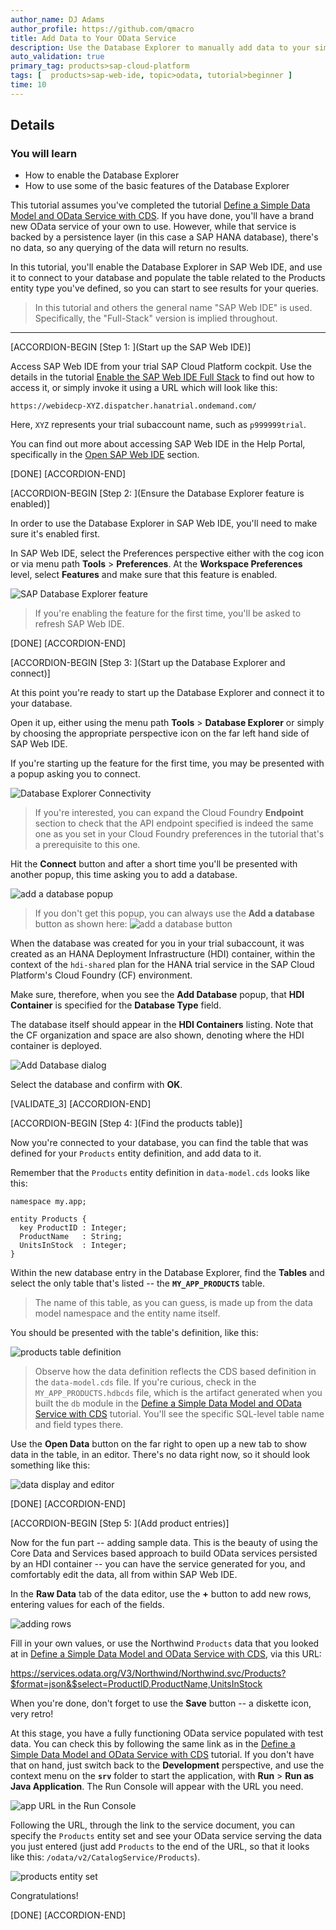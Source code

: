 ```yaml
---
author_name: DJ Adams
author_profile: https://github.com/qmacro
title: Add Data to Your OData Service
description: Use the Database Explorer to manually add data to your simple OData service.
auto_validation: true
primary_tag: products>sap-cloud-platform
tags: [  products>sap-web-ide, topic>odata, tutorial>beginner ]
time: 10
---
```


## Details
### You will learn
- How to enable the Database Explorer
- How to use some of the basic features of the Database Explorer

This tutorial assumes you've completed the tutorial [Define a Simple Data Model and OData Service with CDS](https://developers.sap.com/tutorials/odata-05-data-model-service.html). If you have done, you'll have a brand new OData service of your own to use. However, while that service is backed by a persistence layer (in this case a SAP HANA database), there's no data, so any querying of the data will return no results.

In this tutorial, you'll enable the Database Explorer in SAP Web IDE, and use it to connect to your database and populate the table related to the Products entity type you've defined, so you can start to see results for your queries.

> In this tutorial and others the general name "SAP Web IDE" is used. Specifically, the "Full-Stack" version is implied throughout.

---

[ACCORDION-BEGIN [Step 1: ](Start up the SAP Web IDE)]

Access SAP Web IDE from your trial SAP Cloud Platform cockpit. Use the details in the tutorial [Enable the SAP Web IDE Full Stack](https://developers.sap.com/tutorials/webide-multi-cloud.html) to find out how to access it, or simply invoke it using a URL which will look like this:

`https://webidecp-XYZ.dispatcher.hanatrial.ondemand.com/`

Here, `XYZ` represents your trial subaccount name, such as `p999999trial`.

You can find out more about accessing SAP Web IDE in the Help Portal, specifically in the [Open SAP Web IDE](https://help.sap.com/viewer/825270ffffe74d9f988a0f0066ad59f0/CF/en-US/51321a804b1a4935b0ab7255447f5f84.html) section.

[DONE]
[ACCORDION-END]

[ACCORDION-BEGIN [Step 2: ](Ensure the Database Explorer feature is enabled)]

In order to use the Database Explorer in SAP Web IDE, you'll need to make sure it's enabled first.

In SAP Web IDE, select the Preferences perspective either with the cog icon or via menu path **Tools** > **Preferences**. At the **Workspace Preferences** level, select **Features** and make sure that this feature is enabled.

![SAP Database Explorer feature](sap-hana-database-explorer-feature.png)

> If you're enabling the feature for the first time, you'll be asked to refresh SAP Web IDE.

[DONE]
[ACCORDION-END]

[ACCORDION-BEGIN [Step 3: ](Start up the Database Explorer and connect)]

At this point you're ready to start up the Database Explorer and connect it to your database.

Open it up, either using the menu path **Tools** > **Database Explorer** or simply by choosing the appropriate perspective icon on the far left hand side of SAP Web IDE.

If you're starting up the feature for the first time, you may be presented with a popup asking you to connect.

![Database Explorer Connectivity](database-explorer-connectivity.png)

> If you're interested, you can expand the Cloud Foundry **Endpoint** section to check that the API endpoint specified is indeed the same one as you set in your Cloud Foundry preferences in the tutorial that's a prerequisite to this one.

Hit the **Connect** button and after a short time you'll be presented with another popup, this time asking you to add a database.

![add a database popup](add-a-database-popup.png)

> If you don't get this popup, you can always use the **Add a database** button as shown here:
> ![add a database button](add-a-database-button.png)

When the database was created for you in your trial subaccount, it was created as an HANA Deployment Infrastructure (HDI) container, within the context of the `hdi-shared` plan for the HANA trial service in the SAP Cloud Platform's Cloud Foundry (CF) environment.

Make sure, therefore, when you see the **Add Database** popup, that **HDI Container** is specified for the **Database Type** field.

The database itself should appear in the **HDI Containers** listing. Note that the CF organization and space are also shown, denoting where the HDI container is deployed.

![Add Database dialog](add-database-dialog.png)

Select the database and confirm with **OK**.

[VALIDATE_3]
[ACCORDION-END]

[ACCORDION-BEGIN [Step 4: ](Find the products table)]

Now you're connected to your database, you can find the table that was defined for your `Products` entity definition, and add data to it.

Remember that the `Products` entity definition in `data-model.cds` looks like this:

```
namespace my.app;

entity Products {
  key ProductID : Integer;
  ProductName   : String;
  UnitsInStock  : Integer;
}
```

Within the new database entry in the Database Explorer, find the **Tables** and select the only table that's listed -- the **`MY_APP_PRODUCTS`** table.

> The name of this table, as you can guess, is made up from the data model namespace and the entity name itself.

You should be presented with the table's definition, like this:

![products table definition](products-table-definition.png)

> Observe how the data definition reflects the CDS based definition in the `data-model.cds` file. If you're curious, check in the `MY_APP_PRODUCTS.hdbcds` file, which is the artifact generated when you built the `db` module in the [Define a Simple Data Model and OData Service with CDS](https://developers.sap.com/tutorials/odata-05-data-model-service.html) tutorial. You'll see the specific SQL-level table name and field types there.

Use the **Open Data** button on the far right to open up a new tab to show data in the table, in an editor. There's no data right now, so it should look something like this:

![data display and editor](data-display-and-editor.png)

[DONE]
[ACCORDION-END]


[ACCORDION-BEGIN [Step 5: ](Add product entries)]

Now for the fun part -- adding sample data. This is the beauty of using the Core Data and Services based approach to build OData services persisted by an HDI container -- you can have the service generated for you, and comfortably edit the data, all from within SAP Web IDE.

In the **Raw Data** tab of the data editor, use the **+** button to add new rows, entering values for each of the fields.

![adding rows](adding-rows.png)

Fill in your own values, or use the Northwind `Products` data that you looked at in [Define a Simple Data Model and OData Service with CDS](https://developers.sap.com/tutorials/odata-05-data-model-service.html), via this URL:

<https://services.odata.org/V3/Northwind/Northwind.svc/Products?$format=json&$select=ProductID,ProductName,UnitsInStock>

When you're done, don't forget to use the **Save** button -- a diskette icon, very retro!

At this stage, you have a fully functioning OData service populated with test data. You can check this by following the same link as in the [Define a Simple Data Model and OData Service with CDS](https://developers.sap.com/tutorials/odata-05-data-model-service.html) tutorial. If you don't have that on hand, just switch back to the **Development** perspective, and use the context menu on the **`srv`** folder to start the application, with **Run** > **Run as Java Application**. The Run Console will appear with the URL you need.

![app URL in the Run Console](app-url-in-run-console.png)

Following the URL, through the link to the service document, you can specify the `Products` entity set and see your OData service serving the data you just entered (just add `Products` to the end of the URL, so that it looks like this: `/odata/v2/CatalogService/Products`).

![products entity set](products.png)

Congratulations!

[DONE]
[ACCORDION-END]

